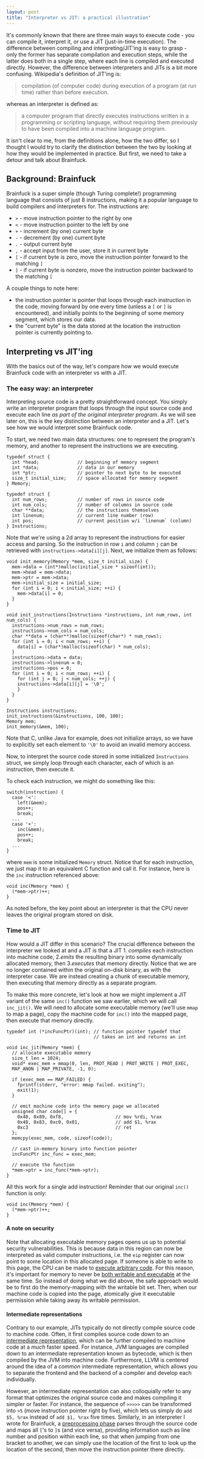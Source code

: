 ```yaml
---
layout: post
title: "Interpreter vs JIT: a practical illustration"
---
```


It's commonly known that there are three main ways to execute code - you can compile it, interpret it, or use a JIT (just-in-time execution).
The difference between compiling and interpreting/JIT'ing is easy to grasp - only the former has separate compilation and execution steps, while the latter does both in a single step, where each line is compiled and executed directly.
However, the difference between interpreters and JITs is a bit more confusing.
Wikipedia's definition of JIT'ing is:
> compilation (of computer code) during execution of a program (at run time) rather than before execution.

whereas an interpreter is defined as:
> a computer program that directly executes instructions written in a programming or scripting language, without requiring them previously to have been compiled into a machine language program.

It isn't clear to me, from the definitions alone, how the two differ, so I thought I would try to clarify the distinction between the two by looking at how they would be implemented in practice.
But first, we need to take a detour and talk about Brainfuck.

## Background: Brainfuck
Brainfuck is a super simple (though Turing complete!) programming language that consists of just 8 instructions, making it a popular language to build compilers and interpreters for.
The instructions are:
- `>` - move instruction pointer to the right by one
- `<` - move instruction pointer to the left by one
- `+` - increment (by one) current byte
- `-` - decrement (by one) current byte
- `.` - output current byte
- `,` - accept input from the user, store it in current byte
- `[` - if current byte is zero, move the instruction pointer forward to the matching `]`
- `]` - if current byte is nonzero, move the instruction pointer backward to the matching `[`

A couple things to note here:
- the instruction pointer is pointer that loops through each instruction in the code, moving forward by one every time (unless a `[` or `]` is encountered), and initially points to the beginning of some memory segment, which stores our data.
- the "current byte" is the data stored at the location the instruction pointer is currently pointing to.

## Interpreting vs JIT'ing
With the basics out of the way, let's compare how we would execute Brainfuck code with an interpreter vs with a JIT.

### The easy way: an interpreter
Interpreting source code is a pretty straightforward concept.
You simply write an interpreter program that loops through the input source code and execute each line _as part of the original interpreter program_.
As we will see later on, this is the key distinction between an interpreter and a JIT.
Let's see how we would interpret some Brainfuck code.

To start, we need two main data structures: one to represent the program's memory, and another to represent the instructions we are executing.

```
typedef struct {
  int *head;              // beginning of memory segment
  int *data;              // data in our memory
  int *ptr;               // pointer to next byte to be executed
  size_t initial_size;    // space allocated for memory segment
} Memory;

typedef struct {
  int num_rows;           // number of rows in source code
  int num_cols;           // number of columns in source code
  char **data;            // the instructions themselves
  int linenum;            // current line number (row)
  int pos;                // current position w/i `linenum` (column)
} Instructions;
```

Note that we're using a 2d array to represent the instructions for easier access and parsing.
So the instruction in row `i` and column `j` can be retrieved with `instructions->data[i][j]`.
Next, we initialize them as follows:
```
void init_memory(Memory *mem, size_t initial_size) {
  mem->data = (int*)malloc(initial_size * sizeof(int));
  mem->head = mem->data;
  mem->ptr = mem->data;
  mem->initial_size = initial_size;
  for (int i = 0; i < initial_size; ++i) {
    mem->data[i] = 0;
  }
}

void init_instructions(Instructions *instructions, int num_rows, int num_cols) {
  instructions->num_rows = num_rows;
  instructions->num_cols = num_cols;
  char **data = (char**)malloc(sizeof(char*) * num_rows);
  for (int i = 0; i < num_rows; ++i) {
    data[i] = (char*)malloc(sizeof(char) * num_cols);
  }
  instructions->data = data;
  instructions->linenum = 0;
  instructions->pos = 0;
  for (int i = 0; i < num_rows; ++i) {
    for (int j = 0; j < num_cols; ++j) {
  	instructions->data[i][j] = '\0';
    }
  }
}

Instructions instructions;
init_instructions(&instructions, 100, 100);
Memory mem;
init_memory(&mem, 100);
```

Note that C, unlike Java for example, does not initialize arrays, so we have to explicitly set each element to `'\0'` to avoid an invalid memory acccess.

Now, to interpret the source code stored in some initialized `Instructions` struct, we simply loop through each character, each of which is an instruction, then execute it.


To check each instruction, we might do something like this:
```
switch(instruction) {
  case '<':
    left(&mem);
    pos++;
    break;
  ...
  case '+':
    inc(&mem);
    pos++;
    break;
  ...
}
```
where `mem` is some initialized `Memory` struct.
Notice that for each instruction, we just map it to an equivalent C function and call it.
For instance, here is the `inc` instruction referenced above:
```
void inc(Memory *mem) {
  (*mem->ptr)++;
}
```
As noted before, the key point about an interpreter is that the CPU never leaves the original program stored on disk.

### Time to JIT
How would a JIT differ in this scenario?
The crucial difference between the interpreter we looked at and a JIT is that a JIT 1. _compiles_ each instruction into machine code, 2._emits_ the resulting binary into some dynamically allocated memory, then 3._executes_ that memory directly.
Notice that we are no longer contained within the original on-disk binary, as with the interpreter case.
We are instead creating a chunk of executable memory, then executing that memory directly as a separate program.

To make this more concrete, let's look at how we might implement a JIT variant of the same `inc()` function we saw earlier, which we will call `inc_jit()`.
We will need to allocate some executable memory (we'll use `mmap` to map a page), copy the machine code for `inc()` into the mapped page, then execute that memory directly.
```
typedef int (*incFuncPtr)(int); // function pointer typedef that
                                // takes an int and returns an int

void inc_jit(Memory *mem) {
  // allocate executable memory
  size_t len = 1024;
  void* exec_mem = mmap(0, len, PROT_READ | PROT_WRITE | PROT_EXEC,
  MAP_ANON | MAP_PRIVATE, -1, 0);

  if (exec_mem == MAP_FAILED) {
    fprintf(stderr, "error: mmap failed. exiting");
    exit(1);
  }

  // emit machine code into the memory page we allocated
  unsigned char code[] = {
    0x48, 0x89, 0xf8,                   // mov %rdi, %rax
    0x48, 0x83, 0xc0, 0x01,             // add $1, %rax
    0xc3                                // ret
  };
  memcpy(exec_mem, code, sizeof(code));

  // cast in-memory binary into function pointer
  incFuncPtr inc_func = exec_mem;

  // execute the function
  *mem->ptr = inc_func(*mem->ptr);
}
```
All this work for a single add instruction!
Reminder that our original `inc()` function is only:
```
void inc(Memory *mem) {
  (*mem->ptr)++;
}
```

#### A note on security
Note that allocating executable memory pages opens us up to potential security vulnerabilities.
This is because data in this region can now be interpreted as valid computer instructions, i.e. the `eip` register can now point to some location in this allocated page.
If someone is able to write to this page, the CPU can be made to [execute arbitrary code](https://en.wikipedia.org/wiki/Heap_spraying).
For this reason, it's important for memory to never be [both writable and executable](https://en.wikipedia.org/wiki/W%5EX) at the same time.
So instead of doing what we did above, the safe approach would be to first do the memory-mapping with the writable bit set. Then, when our machine code is copied into the page, atomically give it executable permission while taking away its writable permission.

#### Intermediate representations
Contrary to our example, JITs typically do not directly compile source code to machine code.
Often, it first compiles source code down to an [intermediate representation](https://en.wikipedia.org/wiki/Intermediate_representation), which can be further compiled to machine code at a _much_ faster speed.
For instance, JVM languages are compiled down to an intermediate representation known as bytecode, which is then compiled by the JVM into machine code.
Furthermore, LLVM is centered around the idea of a _common_ intermediate representation, which allows you to separate the frontend and the backend of a compiler and develop each individually.

However, an intermediate representation can also colloquially refer to any format that optimizes the original source code and makes compiling it simpler or faster.
For instance, the sequence of `>>>>>` can be transformed into `>5` (move instruction pointer right by five), which lets us simply do `add $5, %rax` instead of `add $1, %rax` five times.
Similarly, in an interpreter I wrote for Brainfuck, a [preprocessing phase](https://github.com/jamesma100/bfint/blob/main/src/preprocess.c#L38) parses through the source code and maps all `[`'s to `]`s (and vice versa), providing information such as line number and position within each line, so that when jumping from one bracket to another, we can simply use the location of the first to look up the location of the second, then move the instruction pointer there directly.


